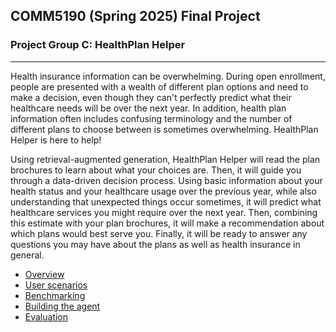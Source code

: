 ## COMM5190 (Spring 2025) Final Project

### Project Group C: HealthPlan Helper

----

Health insurance information can be overwhelming. During open enrollment, people are presented with a wealth of different plan options and need to make a decision, even though they can't perfectly predict what their healthcare needs will be over the next year. In addition, health plan information often includes confusing terminology and the number of different plans to choose between is sometimes overwhelming. HealthPlan Helper is here to help! 

Using retrieval-augmented generation, HealthPlan Helper will read the plan brochures to learn about what your choices are. Then, it will guide you through a data-driven decision process. Using basic information about your health status and your healthcare usage over the previous year, while also understanding that unexpected things occur sometimes, it will predict what healthcare services you might require over the next year. Then, combining this estimate with your plan brochures, it will make a recommendation about which plans would best serve you. Finally, it will be ready to answer any questions you may have about the plans as well as health insurance in general.

* [Overview](01_Overview.ipynb)
* [User scenarios](02_User_Scenarios.ipynb)
* [Benchmarking](03_Benchmarking.ipynb)
* [Building the agent](04_Agent.ipynb)
* [Evaluation](05_Evaluation.ipynb)


